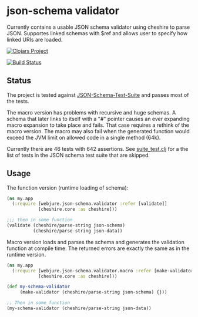 # json-schema validator

Currently contains a usable JSON schema validator using cheshire to parse JSON.
Supportes linked schemas with $ref and allows user to specify
how linked URIs are loaded.

[![Clojars Project](http://clojars.org/webjure/json-schema/latest-version.svg)](http://clojars.org/webjure/json-schema)

[![Build Status](https://travis-ci.org/tatut/json-schema.svg?branch=master)](https://travis-ci.org/tatut/json-schema)

## Status

The project is tested against [JSON-Schema-Test-Suite](https://github.com/json-schema-org/JSON-Schema-Test-Suite)
and passes most of the tests.

The macro version has problems with recursive and huge schemas.
A schema that later links to itself with a "#" pointer causes an ever expanding
macro expansion to take place and fails. That case requires a rethink of the
macro version. The macro may also fail when the generated function would exceed
the JVM limit on allowed code in a single method (64k).

Currently there are 46 tests with 642 assertions.
See [suite_test.clj](https://github.com/tatut/json-schema/blob/master/test/webjure/json_schema/suite_test.clj#L16) for
a the list of tests in the JSON schema test suite that are skipped.

## Usage

The function version (runtime loading of schema):

```clojure
(ns my.app
  (:require [webjure.json-schema.validator :refer [validate]]
            [cheshire.core :as cheshire]))

;;; then in some function
(validate (cheshire/parse-string json-schema)
          (cheshire/parse-string json-data))

```

Macro version loads and parses the schema and generates the validation function at compile time.
The returned errors are exactly the same as in the runtime version.

```clojure
(ns my.app
  (:require [webjure.json-schema.validator.macro :refer [make-validator]]
            [cheshire.core :as cheshire]))

(def my-schema-validator
     (make-validator (cheshire/parse-string json-schema) {}))

;; Then in some function
(my-schema-validator (cheshire/parse-string json-data))
```
